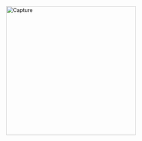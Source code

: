 <img width="347" alt="Capture" src="https://github.com/anita-patil123/Box.github.io/assets/141632510/cfdaabde-f265-4b46-ae24-06dd9ae56ff4">
